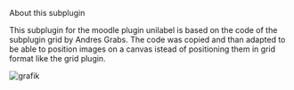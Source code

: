About this subplugin

This subplugin for the moodle plugin unilabel is based on the code of the subplugin grid by Andres Grabs.
The code was copied and than adapted to be able to position images on a canvas istead of positioning them in grid format like the grid plugin.

![grafik](https://github.com/andreasschenkel/moodle-unilabeltype_imageboard/assets/31856043/de9cf37f-59c7-445f-b36b-611aed1eacbd)
